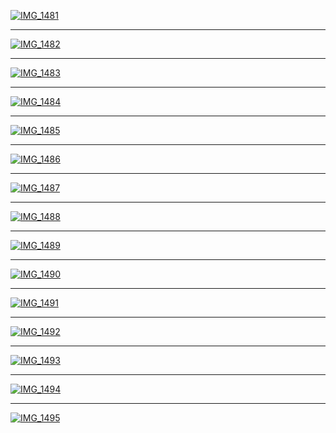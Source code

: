 <a href="https://gist.githubusercontent.com/maomihz/c85aa7a6f41fd8878005fb40b1b87d0b/raw/IMG_1481.JPG"><img src="https://gist.githubusercontent.com/maomihz/c85aa7a6f41fd8878005fb40b1b87d0b/raw/_IMG_1481.JPG" alt="IMG_1481"></a>



<hr>

<a href="https://gist.githubusercontent.com/maomihz/c85aa7a6f41fd8878005fb40b1b87d0b/raw/IMG_1482.JPG"><img src="https://gist.githubusercontent.com/maomihz/c85aa7a6f41fd8878005fb40b1b87d0b/raw/_IMG_1482.JPG" alt="IMG_1482"></a>



<hr>

<a href="https://gist.githubusercontent.com/maomihz/c85aa7a6f41fd8878005fb40b1b87d0b/raw/IMG_1483.JPG"><img src="https://gist.githubusercontent.com/maomihz/c85aa7a6f41fd8878005fb40b1b87d0b/raw/_IMG_1483.JPG" alt="IMG_1483"></a>



<hr>

<a href="https://gist.githubusercontent.com/maomihz/c85aa7a6f41fd8878005fb40b1b87d0b/raw/IMG_1484.JPG"><img src="https://gist.githubusercontent.com/maomihz/c85aa7a6f41fd8878005fb40b1b87d0b/raw/_IMG_1484.JPG" alt="IMG_1484"></a>



<hr>

<a href="https://gist.githubusercontent.com/maomihz/c85aa7a6f41fd8878005fb40b1b87d0b/raw/IMG_1485.JPG"><img src="https://gist.githubusercontent.com/maomihz/c85aa7a6f41fd8878005fb40b1b87d0b/raw/_IMG_1485.JPG" alt="IMG_1485"></a>



<hr>

<a href="https://gist.githubusercontent.com/maomihz/c85aa7a6f41fd8878005fb40b1b87d0b/raw/IMG_1486.JPG"><img src="https://gist.githubusercontent.com/maomihz/c85aa7a6f41fd8878005fb40b1b87d0b/raw/_IMG_1486.JPG" alt="IMG_1486"></a>



<hr>

<a href="https://gist.githubusercontent.com/maomihz/c85aa7a6f41fd8878005fb40b1b87d0b/raw/IMG_1487.JPG"><img src="https://gist.githubusercontent.com/maomihz/c85aa7a6f41fd8878005fb40b1b87d0b/raw/_IMG_1487.JPG" alt="IMG_1487"></a>



<hr>

<a href="https://gist.githubusercontent.com/maomihz/c85aa7a6f41fd8878005fb40b1b87d0b/raw/IMG_1488.JPG"><img src="https://gist.githubusercontent.com/maomihz/c85aa7a6f41fd8878005fb40b1b87d0b/raw/_IMG_1488.JPG" alt="IMG_1488"></a>



<hr>

<a href="https://gist.githubusercontent.com/maomihz/c85aa7a6f41fd8878005fb40b1b87d0b/raw/IMG_1489.JPG"><img src="https://gist.githubusercontent.com/maomihz/c85aa7a6f41fd8878005fb40b1b87d0b/raw/_IMG_1489.JPG" alt="IMG_1489"></a>



<hr>

<a href="https://gist.githubusercontent.com/maomihz/c85aa7a6f41fd8878005fb40b1b87d0b/raw/IMG_1490.JPG"><img src="https://gist.githubusercontent.com/maomihz/c85aa7a6f41fd8878005fb40b1b87d0b/raw/_IMG_1490.JPG" alt="IMG_1490"></a>



<hr>

<a href="https://gist.githubusercontent.com/maomihz/c85aa7a6f41fd8878005fb40b1b87d0b/raw/IMG_1491.JPG"><img src="https://gist.githubusercontent.com/maomihz/c85aa7a6f41fd8878005fb40b1b87d0b/raw/_IMG_1491.JPG" alt="IMG_1491"></a>



<hr>

<a href="https://gist.githubusercontent.com/maomihz/c85aa7a6f41fd8878005fb40b1b87d0b/raw/IMG_1492.JPG"><img src="https://gist.githubusercontent.com/maomihz/c85aa7a6f41fd8878005fb40b1b87d0b/raw/_IMG_1492.JPG" alt="IMG_1492"></a>



<hr>

<a href="https://gist.githubusercontent.com/maomihz/c85aa7a6f41fd8878005fb40b1b87d0b/raw/IMG_1493.JPG"><img src="https://gist.githubusercontent.com/maomihz/c85aa7a6f41fd8878005fb40b1b87d0b/raw/_IMG_1493.JPG" alt="IMG_1493"></a>



<hr>

<a href="https://gist.githubusercontent.com/maomihz/c85aa7a6f41fd8878005fb40b1b87d0b/raw/IMG_1494.JPG"><img src="https://gist.githubusercontent.com/maomihz/c85aa7a6f41fd8878005fb40b1b87d0b/raw/_IMG_1494.JPG" alt="IMG_1494"></a>



<hr>

<a href="https://gist.githubusercontent.com/maomihz/c85aa7a6f41fd8878005fb40b1b87d0b/raw/IMG_1495.JPG"><img src="https://gist.githubusercontent.com/maomihz/c85aa7a6f41fd8878005fb40b1b87d0b/raw/_IMG_1495.JPG" alt="IMG_1495"></a>
